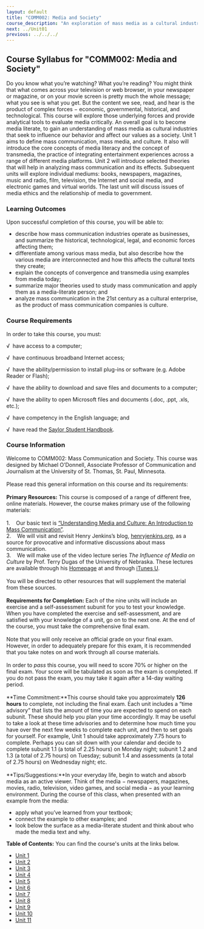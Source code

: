 ```yaml
---
layout: default
title: "COMM002: Media and Society"
course_description: "An exploration of mass media as a cultural industry that seeks to shape our values and the underlying forces which allow for this to take place."
next: ../Unit01
previous: ../../../
---
```

Course Syllabus for "COMM002: Media and Society"
-------------------------------------------------

Do you know what you’re watching? What you’re reading? You might think
that what comes across your television or web browser, in your newspaper
or magazine, or on your movie screen is pretty much the whole message;
what you see is what you get. But the content we see, read, and hear is
the product of complex forces − economic, governmental, historical, and
technological. This course will explore those underlying forces and
provide analytical tools to evaluate media critically. An overall goal
is to become media literate, to gain an understanding of mass media as
cultural industries that seek to influence our behavior and affect our
values as a society. Unit 1 aims to define mass communication, mass
media, and culture. It also will introduce the core concepts of media
literacy and the concept of transmedia, the practice of integrating
entertainment experiences across a range of different media platforms.
Unit 2 will introduce selected theories that will help in analyzing mass
communication and its effects. Subsequent units will explore individual
mediums: books, newspapers, magazines, music and radio, film,
television, the Internet and social media, and electronic games and
virtual worlds. The last unit will discuss issues of media ethics and
the relationship of media to government.

### Learning Outcomes

Upon successful completion of this course, you will be able to:

-   describe how mass communication industries operate as businesses,
    and summarize the historical, technological, legal, and economic
    forces affecting them;
-   differentiate among various mass media, but also describe how the
    various media are interconnected and how this affects the cultural
    texts they create;
-   explain the concepts of convergence and transmedia using examples
    from media today;
-   summarize major theories used to study mass communication and apply
    them as a media-literate person; and
-   analyze mass communication in the 21st century as a cultural
    enterprise, as the product of mass communication companies is
    culture.

### Course Requirements

In order to take this course, you must:  
  
 √  have access to a computer;  
  
 √  have continuous broadband Internet access;  
  
 √  have the ability/permission to install plug-ins or software (e.g.
Adobe Reader or Flash);  
  
 √  have the ability to download and save files and documents to a
computer;  
  
 √  have the ability to open Microsoft files and documents (.doc, .ppt,
.xls, etc.);  
  
 √  have competency in the English language; and  
  
 √  have read the [Saylor Student
Handbook](http://www.saylor.org/site/wp-content/uploads/2012/05/Saylor-StudentHandbook.pdf).

### Course Information

Welcome to COMM002: Mass Communication and Society. This course was
designed by Michael O’Donnell, Associate Professor of Communication and
Journalism at the University of St. Thomas, St. Paul, Minnesota.  
    
 Please read this general information on this course and its
requirements:  
    
 **Primary Resources:** This course is composed of a range of different
free, online materials. However, the course makes primary use of the
following materials:  
    
 1.    Our basic text is [“Understanding Media and Culture: An
Introduction to Mass
Communication”](http://www.saylor.org/site/textbooks/Understanding%20Media%20and%20Culture.pdf).  
 2.    We will visit and revisit Henry Jenkins’s blog,
[henryjenkins.org](http://henryjenkins.org), as a source for provocative
and informative discussions about mass communication.  
 3.    We will make use of the video lecture series *The Influence of
Media on Culture* by Prof. Terry Dugas of the University of Nebraska.
These lectures are available through his
[Homepage](http://ruby.fgcu.edu/courses/tdugas/ids3301/syllabus.html) at
and through [iTunes
U](http://%20itunes.apple.com/us/podcast/influence-media-on-culture/id262238502).  
    
 You will be directed to other resources that will supplement the
material from these sources.  
    
 **Requirements for Completion:** Each of the nine units will include an
exercise and a self-assessment subunit for you to test your knowledge.
When you have completed the exercise and self-assessment, and are
satisfied with your knowledge of a unit, go on to the next one. At the
end of the course, you must take the comprehensive final exam.  
    
 Note that you will only receive an official grade on your final exam.
However, in order to adequately prepare for this exam, it is recommended
that you take notes on and work through all course materials.  
    
 In order to *pass* this course, you will need to score 70% or higher on
the final exam. Your score will be tabulated as soon as the exam is
completed. If you do not pass the exam, you may take it again after a
14-day waiting period.  
    
 **Time Commitment:**This course should take you approximately **126
hours** to complete, not including the final exam. Each unit includes a
“time advisory” that lists the amount of time you are expected to spend
on each subunit. These should help you plan your time accordingly. It
may be useful to take a look at these time advisories and to determine
how much time you have over the next few weeks to complete each unit,
and then to set goals for yourself. For example, Unit 1 should take
approximately 7.75 hours to complete. Perhaps you can sit down with your
calendar and decide to complete subunit 1.1 (a total of 2.25 hours) on
Monday night; subunit 1.2 and 1.3 (a total of 2.75 hours) on Tuesday;
subunit 1.4 and assessments (a total of 2.75 hours) on Wednesday night;
etc.  
    
 **Tips/Suggestions:**In your everyday life, begin to watch and absorb
media as an active viewer. Think of the media − newspapers, magazines,
movies, radio, television, video games, and social media − as your
learning environment. During the course of this class, when presented
with an example from the media:  

-   apply what you’ve learned from your textbook;
-   connect the example to other examples; and
-   look below the surface as a media-literate student and think about
    who made the media text and why.

**Table of Contents:** You can find the course's units at the links below.

- [Unit 1](https://legacy.saylor.org/comm002/Unit01/)
- [Unit 2](https://legacy.saylor.org/comm002/Unit02/)
- [Unit 3](https://legacy.saylor.org/comm002/Unit03/)
- [Unit 4](https://legacy.saylor.org/comm002/Unit04/)
- [Unit 5](https://legacy.saylor.org/comm002/Unit05/)
- [Unit 6](https://legacy.saylor.org/comm002/Unit06/)
- [Unit 7](https://legacy.saylor.org/comm002/Unit07/)
- [Unit 8](https://legacy.saylor.org/comm002/Unit08/)
- [Unit 9](https://legacy.saylor.org/comm002/Unit09/)
- [Unit 10](https://legacy.saylor.org/comm002/Unit10/)
- [Unit 11](https://legacy.saylor.org/comm002/Unit11/)
